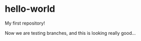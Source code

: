 # hello-world
My first repository!

Now we are testing branches, and this is looking really good...
